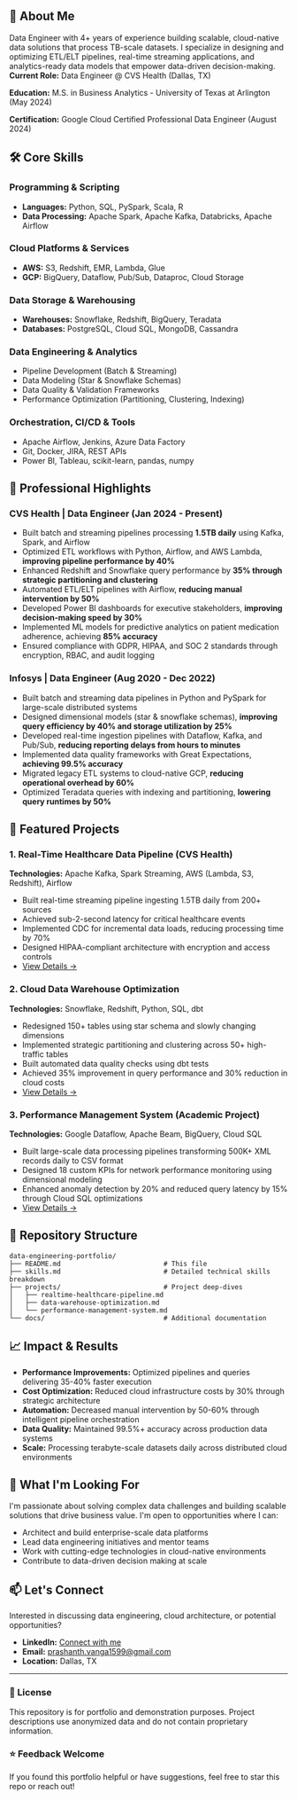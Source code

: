 
## 👋 About Me
Data Engineer with 4+ years of experience building scalable, cloud-native data solutions that process TB-scale datasets. I specialize in designing and optimizing ETL/ELT pipelines, real-time streaming applications, and analytics-ready data models that empower data-driven decision-making.
**Current Role:** Data Engineer @ CVS Health (Dallas, TX)
  
**Education:** M.S. in Business Analytics - University of Texas at Arlington (May 2024)
  
**Certification:** Google Cloud Certified Professional Data Engineer (August 2024)
## 🛠️ Core Skills
### Programming & Scripting
- **Languages:** Python, SQL, PySpark, Scala, R
- **Data Processing:** Apache Spark, Apache Kafka, Databricks, Apache Airflow
### Cloud Platforms & Services
- **AWS:** S3, Redshift, EMR, Lambda, Glue
- **GCP:** BigQuery, Dataflow, Pub/Sub, Dataproc, Cloud Storage
### Data Storage & Warehousing
- **Warehouses:** Snowflake, Redshift, BigQuery, Teradata
- **Databases:** PostgreSQL, Cloud SQL, MongoDB, Cassandra
### Data Engineering & Analytics
- Pipeline Development (Batch & Streaming)
- Data Modeling (Star & Snowflake Schemas)
- Data Quality & Validation Frameworks
- Performance Optimization (Partitioning, Clustering, Indexing)
### Orchestration, CI/CD & Tools
- Apache Airflow, Jenkins, Azure Data Factory
- Git, Docker, JIRA, REST APIs
- Power BI, Tableau, scikit-learn, pandas, numpy
## 💼 Professional Highlights
### CVS Health | Data Engineer (Jan 2024 - Present)
- Built batch and streaming pipelines processing **1.5TB daily** using Kafka, Spark, and Airflow
- Optimized ETL workflows with Python, Airflow, and AWS Lambda, **improving pipeline performance by 40%**
- Enhanced Redshift and Snowflake query performance by **35% through strategic partitioning and clustering**
- Automated ETL/ELT pipelines with Airflow, **reducing manual intervention by 50%**
- Developed Power BI dashboards for executive stakeholders, **improving decision-making speed by 30%**
- Implemented ML models for predictive analytics on patient medication adherence, achieving **85% accuracy**
- Ensured compliance with GDPR, HIPAA, and SOC 2 standards through encryption, RBAC, and audit logging
### Infosys | Data Engineer (Aug 2020 - Dec 2022)
- Built batch and streaming data pipelines in Python and PySpark for large-scale distributed systems
- Designed dimensional models (star & snowflake schemas), **improving query efficiency by 40% and storage utilization by 25%**
- Developed real-time ingestion pipelines with Dataflow, Kafka, and Pub/Sub, **reducing reporting delays from hours to minutes**
- Implemented data quality frameworks with Great Expectations, **achieving 99.5% accuracy**
- Migrated legacy ETL systems to cloud-native GCP, **reducing operational overhead by 60%**
- Optimized Teradata queries with indexing and partitioning, **lowering query runtimes by 50%**
## 🚀 Featured Projects
### 1. Real-Time Healthcare Data Pipeline (CVS Health)
**Technologies:** Apache Kafka, Spark Streaming, AWS (Lambda, S3, Redshift), Airflow
- Built real-time streaming pipeline ingesting 1.5TB daily from 200+ sources
- Achieved sub-2-second latency for critical healthcare events
- Implemented CDC for incremental data loads, reducing processing time by 70%
- Designed HIPAA-compliant architecture with encryption and access controls
- [View Details →](./projects/realtime-healthcare-pipeline.md)
### 2. Cloud Data Warehouse Optimization
**Technologies:** Snowflake, Redshift, Python, SQL, dbt
- Redesigned 150+ tables using star schema and slowly changing dimensions
- Implemented strategic partitioning and clustering across 50+ high-traffic tables
- Built automated data quality checks using dbt tests
- Achieved 35% improvement in query performance and 30% reduction in cloud costs
- [View Details →](./projects/data-warehouse-optimization.md)
### 3. Performance Management System (Academic Project)
**Technologies:** Google Dataflow, Apache Beam, BigQuery, Cloud SQL
- Built large-scale data processing pipelines transforming 500K+ XML records daily to CSV format
- Designed 18 custom KPIs for network performance monitoring using dimensional modeling
- Enhanced anomaly detection by 20% and reduced query latency by 15% through Cloud SQL optimizations
- [View Details →](./projects/performance-management-system.md)
## 📂 Repository Structure
```
data-engineering-portfolio/
├── README.md                          # This file
├── skills.md                          # Detailed technical skills breakdown
├── projects/                          # Project deep-dives
│   ├── realtime-healthcare-pipeline.md
│   ├── data-warehouse-optimization.md
│   └── performance-management-system.md
└── docs/                              # Additional documentation
```
## 📈 Impact & Results
- **Performance Improvements:** Optimized pipelines and queries delivering 35-40% faster execution
- **Cost Optimization:** Reduced cloud infrastructure costs by 30% through strategic architecture
- **Automation:** Decreased manual intervention by 50-60% through intelligent pipeline orchestration
- **Data Quality:** Maintained 99.5%+ accuracy across production data systems
- **Scale:** Processing terabyte-scale datasets daily across distributed cloud environments
## 🎯 What I'm Looking For
I'm passionate about solving complex data challenges and building scalable solutions that drive business value. I'm open to opportunities where I can:
- Architect and build enterprise-scale data platforms
- Lead data engineering initiatives and mentor teams
- Work with cutting-edge technologies in cloud-native environments
- Contribute to data-driven decision making at scale
## 📫 Let's Connect
Interested in discussing data engineering, cloud architecture, or potential opportunities?
- **LinkedIn:** [Connect with me](https://www.linkedin.com/in/prashanthvanga)
- **Email:** prashanth.vanga1599@gmail.com
- **Location:** Dallas, TX
---
### 📄 License
This repository is for portfolio and demonstration purposes. Project descriptions use anonymized data and do not contain proprietary information.
### ⭐ Feedback Welcome
If you found this portfolio helpful or have suggestions, feel free to star this repo or reach out!
